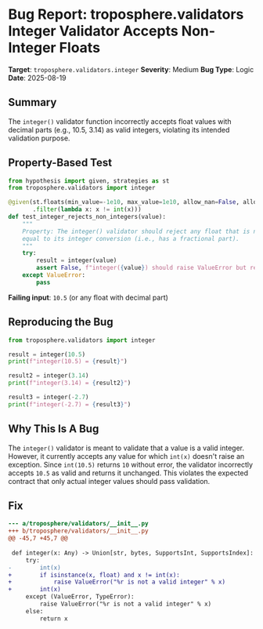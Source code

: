 # Bug Report: troposphere.validators Integer Validator Accepts Non-Integer Floats

**Target**: `troposphere.validators.integer`
**Severity**: Medium
**Bug Type**: Logic
**Date**: 2025-08-19

## Summary

The `integer()` validator function incorrectly accepts float values with decimal parts (e.g., 10.5, 3.14) as valid integers, violating its intended validation purpose.

## Property-Based Test

```python
from hypothesis import given, strategies as st
from troposphere.validators import integer

@given(st.floats(min_value=-1e10, max_value=1e10, allow_nan=False, allow_infinity=False)
       .filter(lambda x: x != int(x)))
def test_integer_rejects_non_integers(value):
    """
    Property: The integer() validator should reject any float that is not 
    equal to its integer conversion (i.e., has a fractional part).
    """
    try:
        result = integer(value)
        assert False, f"integer({value}) should raise ValueError but returned {result}"
    except ValueError:
        pass
```

**Failing input**: `10.5` (or any float with decimal part)

## Reproducing the Bug

```python
from troposphere.validators import integer

result = integer(10.5)
print(f"integer(10.5) = {result}")

result2 = integer(3.14)
print(f"integer(3.14) = {result2}")

result3 = integer(-2.7)
print(f"integer(-2.7) = {result3}")
```

## Why This Is A Bug

The `integer()` validator is meant to validate that a value is a valid integer. However, it currently accepts any value for which `int(x)` doesn't raise an exception. Since `int(10.5)` returns `10` without error, the validator incorrectly accepts `10.5` as valid and returns it unchanged. This violates the expected contract that only actual integer values should pass validation.

## Fix

```diff
--- a/troposphere/validators/__init__.py
+++ b/troposphere/validators/__init__.py
@@ -45,7 +45,7 @@
 
 def integer(x: Any) -> Union[str, bytes, SupportsInt, SupportsIndex]:
     try:
-        int(x)
+        if isinstance(x, float) and x != int(x):
+            raise ValueError("%r is not a valid integer" % x)
+        int(x)
     except (ValueError, TypeError):
         raise ValueError("%r is not a valid integer" % x)
     else:
         return x
```